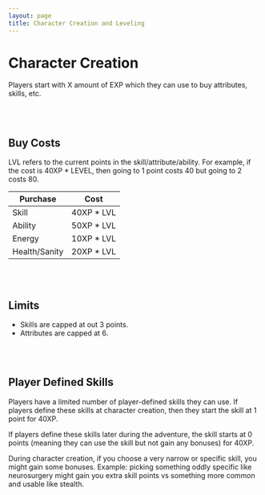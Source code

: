 ```yaml
---
layout: page
title: Character Creation and Leveling
---
```



# Character Creation #

Players start with X amount of EXP which they can use to buy attributes, skills, etc.

<br/><br/>


## Buy Costs ##

LVL refers to the current points in the skill/attribute/ability. For example, if the cost is 40XP * LEVEL, then going to 1 point costs 40 but going to 2 costs 80.


| Purchase      | Cost |
| ------------- | ----------- |
| Skill         | 40XP * LVL  |
| Ability       | 50XP * LVL  |
| Energy        | 10XP * LVL  |
| Health/Sanity | 20XP * LVL  |

<br/><br/>

## Limits ##

- Skills are capped at out 3 points.
- Attributes are capped at 6.

<br/><br/>

## Player Defined Skills ##

Players have a limited number of player-defined skills they can use. If players define these skills at character creation, then they start the skill at 1 point for 40XP.

If players define these skills later during the adventure, the skill starts at 0 points (meaning they can use the skill but not gain any bonuses) for 40XP.

During character creation, if you choose a very narrow or specific skill, you might gain some bonuses. Example: picking something oddly specific like neurosurgery might gain you extra skill points vs something more common and usable like stealth.





